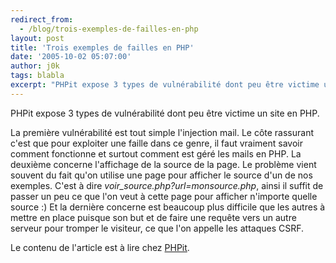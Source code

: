 ```yaml
---
redirect_from:
  - /blog/trois-exemples-de-failles-en-php
layout: post
title: 'Trois exemples de failles en PHP'
date: '2005-10-02 05:07:00'
author: j0k
tags: blabla
excerpt: "PHPit expose 3 types de vulnérabilité dont peu être victime un site en PHP.     \nLa première vulnérabilité est tout simple l'injection mail. Le côte rassurant c'est que pour exploiter une faille dans ce genre, il faut vraiment savoir comment fonctionne et surtout comment est géré les mails en PHP.   La deuxième concerne l'affichage de la source de la page.      …"
---
```


PHPit expose 3 types de vulnérabilité dont peu être victime un site en PHP.

La première vulnérabilité est tout simple l'injection mail. Le côte rassurant c'est que pour exploiter une faille dans ce genre, il faut vraiment savoir comment fonctionne et surtout comment est géré les mails en PHP.   La deuxième concerne l'affichage de la source de la page. Le problème vient souvent du fait qu'on utilise une page pour afficher le source d'un de nos exemples. C'est à dire *voir_source.php?url=monsource.php*, ainsi il suffit de passer un peu ce que l'on veut à cette page pour afficher n'importe quelle source :)   Et la dernière concerne est beaucoup plus difficile que les autres à mettre en place puisque son but et de faire une requête vers un autre serveur pour tromper le visiteur, ce que l'on appelle les attaques CSRF.

Le contenu de l'article est à lire chez [PHPit](http://www.phpit.net/article/php-security-3-example-exploits/).
